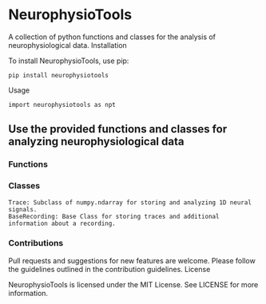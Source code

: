 # NeurophysioTools

A collection of python functions and classes for the analysis of neurophysiological data.
Installation

To install NeurophysioTools, use pip:

    pip install neurophysiotools

Usage

    import neurophysiotools as npt

## Use the provided functions and classes for analyzing neurophysiological data

### Functions

### Classes

    Trace: Subclass of numpy.ndarray for storing and analyzing 1D neural signals.
    BaseRecording: Base Class for storing traces and additional information about a recording. 

### Contributions

Pull requests and suggestions for new features are welcome. Please follow the guidelines outlined in the contribution guidelines.
License

NeurophysioTools is licensed under the MIT License. See LICENSE for more information.
